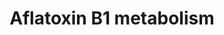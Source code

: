 ---
annotations:
- type: Pathway Ontology
  value: aflatoxin metabolic pathway
- type: Pathway Ontology
  value: cellular detoxification pathway
authors:
- Mkutmon
description: '''''''Aflatoxins'''''' are naturally occurring [[wikipedia:mycotoxin|mycotoxin]]s
  that are produced by many species of ''''[[wikipedia:Aspergillus|Aspergillus]]'''',
  a [[wikipedia:fungus|fungus]], most notably ''''[[wikipedia:Aspergillus flavus|Aspergillus
  flavus]]'''' and ''''[[wikipedia:Aspergillus parasiticus|Aspergillus parasiticus]]''''.
  After entering the body, aflatoxins are metabolized by the liver to a reactive intermediate,
  aflatoxin M<sub>1</sub>, an [[wikipedia:epoxide|epoxide]]. Aflatoxin B1 is considered
  the most toxic and is produced by both Aspergillus flavus and Aspergillus parasiticus.  Source:
  [[wikipedia:Aflatoxin|Wikipedia]]'
last-edited: 2019-08-16
organisms:
- Bos taurus
redirect_from:
- /index.php/Pathway:WP3247
- /instance/WP3247
schema-jsonld:
- '@context': https://schema.org/
  '@id': https://wikipathways.github.io/pathways/WP3247.html
  '@type': Dataset
  creator:
    '@type': Organization
    name: WikiPathways
  description: '''''''Aflatoxins'''''' are naturally occurring [[wikipedia:mycotoxin|mycotoxin]]s
    that are produced by many species of ''''[[wikipedia:Aspergillus|Aspergillus]]'''',
    a [[wikipedia:fungus|fungus]], most notably ''''[[wikipedia:Aspergillus flavus|Aspergillus
    flavus]]'''' and ''''[[wikipedia:Aspergillus parasiticus|Aspergillus parasiticus]]''''.
    After entering the body, aflatoxins are metabolized by the liver to a reactive
    intermediate, aflatoxin M<sub>1</sub>, an [[wikipedia:epoxide|epoxide]]. Aflatoxin
    B1 is considered the most toxic and is produced by both Aspergillus flavus and
    Aspergillus parasiticus.  Source: [[wikipedia:Aflatoxin|Wikipedia]]'
  keywords:
  - EPHX1
  - AKR7A2
  - CYP2A13
  - GSTT1
  - Aflatoxin B1 8,9-dihydrodiol
  - Aflatoxin B1 C6-monoaldehyde
  - Aflatoxin B1 C8-monoalcohol
  - Aflatoxin M1 epoxide
  - GSTM1
  - CYP3A4
  - Aflatoxin B1 exo-8,9-epoxide
  - Aflatoxin M1
  - Aflatoxin Q1
  - aflatoxin B1
  - Aflatoxin B1-6,8-dialcohol
  - Aflatoxin B1 C8-monoaldehyde
  - Aflatoxin B1 dialdehyde
  - Aflatoxin-endo-B1-8,9-epoxide
  - CYP1A2
  - Aflatoxin B1 C6-monoalcohol
  - Aflatoxin B1 exo-8,9-epoxide-GSH
  license: CC0
  name: Aflatoxin B1 metabolism
seo: CreativeWork
title: Aflatoxin B1 metabolism
wpid: WP3247
---